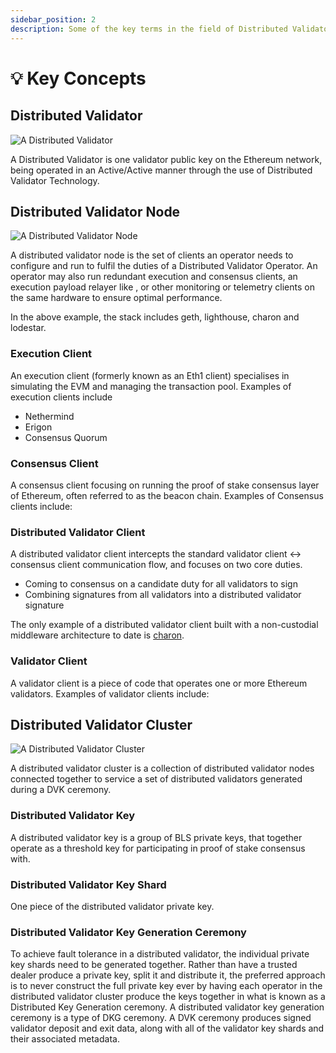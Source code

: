 ```yaml
---
sidebar_position: 2
description: Some of the key terms in the field of Distributed Validator Technology
---
```


# 💡 Key Concepts

## Distributed Validator

![A Distributed Validator](</img/WhatIsADistributedValidator.png>)

A Distributed Validator is one validator public key on the Ethereum network, being operated in an Active/Active manner through the use of Distributed Validator Technology.
​

## Distributed Validator Node

![A Distributed Validator Node](</img/WhatIsADistributedValidatorNode.png>)

A distributed validator node is the set of clients an operator needs to configure and run to fulfil the duties of a Distributed Validator Operator. An operator may also run redundant execution and consensus clients, an execution payload relayer like
, or other monitoring or telemetry clients on the same hardware to ensure optimal performance.

In the above example, the stack includes geth, lighthouse, charon and lodestar.

### Execution Client

An execution client (formerly known as an Eth1 client) specialises in simulating the EVM and managing the transaction pool.
Examples of execution clients include
​

- Nethermind
- Erigon
- Consensus Quorum

### Consensus Client

A consensus client focusing on running the proof of stake consensus layer of Ethereum, often referred to as the beacon chain.
Examples of Consensus clients include:

### Distributed Validator Client

A distributed validator client intercepts the standard validator client <-> consensus client communication flow, and focuses on two core duties.

- Coming to consensus on a candidate duty for all validators to sign
- Combining signatures from all validators into a distributed validator signature

The only example of a distributed validator client built with a non-custodial middleware architecture to date is [charon](./dv/introducing-charon.md).

### Validator Client

A validator client is a piece of code that operates one or more Ethereum validators.
Examples of validator clients include:

## Distributed Validator Cluster

![A Distributed Validator Cluster](</img/WhatIsADistributedValidatorCluster.png>)

A distributed validator cluster is a collection of distributed validator nodes connected together to service a set of distributed validators generated during a DVK ceremony.

### Distributed Validator Key

A distributed validator key is a group of BLS private keys, that together operate as a threshold key for participating in proof of stake consensus with.

### Distributed Validator Key Shard

One piece of the distributed validator private key.

### Distributed Validator Key Generation Ceremony

To achieve fault tolerance in a distributed validator, the individual private key shards need to be generated together. Rather than have a trusted dealer produce a private key, split it and distribute it, the preferred approach is to never construct the full private key ever by having each operator in the distributed validator cluster produce the keys together in what is known as a Distributed Key Generation ceremony. A distributed validator key generation ceremony is a type of DKG ceremony. A DVK ceremony produces signed validator deposit and exit data, along with all of the validator key shards and their associated metadata.
